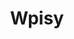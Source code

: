 ---
title: "Wpisy" # Polish for "Posts"
layout: "list" # Optional
# You can add other front matter here if needed
---